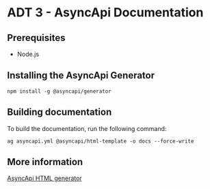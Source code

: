 # ADT 3 - AsyncApi Documentation

## Prerequisites
- Node.js

## Installing the AsyncApi Generator
```shell
npm install -g @asyncapi/generator
```

## Building documentation

To build the documentation, run the following command:

```shell
ag asyncapi.yml @asyncapi/html-template -o docs --force-write
```

## More information
[AsyncApi HTML generator](https://github.com/asyncapi/html-template)
